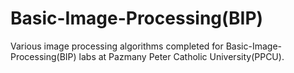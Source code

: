# Basic-Image-Processing(BIP)
Various image processing algorithms completed for Basic-Image-Processing(BIP) labs at Pazmany Peter Catholic University(PPCU).
